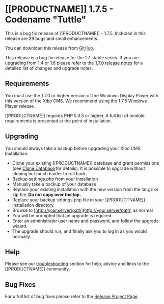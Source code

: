 <!--toc=getting_started-->
# [[PRODUCTNAME]] 1.7.5 - Codename "Tuttle"</span>

This is a bug fix release of [[PRODUCTNAME]] - 1.7.5. Included in this release are 29 bugs and small enhancements.

You can download this release from [GitHub](https://github.com/xibosignage/xibo-cms/releases/tag/1.7.5).

This release is a bug fix release for the 1.7 stable series. If you are upgrading from 1.4 or 1.6 please refer to the [1.7.0 release notes](release_notes_1.7.0.html) for a detailed list of changes and upgrade notes.

## Requirements
You must use the 1.7.0 or higher version of the Windows Display Player with this version of the Xibo CMS. We recommend using the 1.7.5 Windows Player release. 

[[PRODUCTNAME]] requires PHP 5.3.3 or higher. A full list of module requirements is presented at the point of installation.

## Upgrading
You should always take a backup before upgrading your Xibo CMS Installation.

*   Clone your existing [[PRODUCTNAME]] database and grant permissions (see [Clone Database](release_notes_clonedb.html "Clone Database") for details). It is possible to upgrade without cloning but much harder to roll back.
*   Backup settings.php from your installation
*   Manually take a backup of your database
*   Replace your existing installation with the new version from the tar.gz or zip file. **Do not copy over the top.**
*   Replace your backup settings.php file in your [[PRODUCTNAME]] installation directory
*   Browse to [http://your.server/path](http://your.server/path) as normal
*   You will be prompted that an upgrade is required.
*   Enter an administrator user name and password, and follow the upgrade wizard.
*   The upgrade should run, and finally ask you to log in as you would normally.


## Help
Please see our [troubleshooting](troubleshooting.html) section for help, advice and links to the [[PRODUCTNAME]] community.

## Bug Fixes
For a full list of bug fixes please refer to the [Release Project Page](https://github.com/xibosignage/xibo/issues?q=milestone%3A1.7.5+is%3Aclosed).